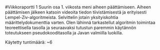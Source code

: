 #Viikkoraportti 1
Suurin osa 1. viikosta meni aiheen päättämiseen. Aiheen päättämisen jälkeen katsoin videoita tiedon tiivistämisestä ja erityisesti Lempel-Ziv-algoritmeista. Selvittelin jotain yksityiskohtia määrittelydokumenttia varten. Olen lähinnä tarkastellut algoritmin toimintaa teoreettisella tasolla ja seuraavaksi tutustun paremmin käytännön toteutukseen pseudokooditasolla ja Javan valmiilla luokilla.

Käytetty tuntimäärä: ~6